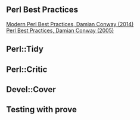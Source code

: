 ## Perl Best Practices
[Modern Perl Best Practices, Damian Conway (2014)](https://learning.oreilly.com/videos/modern-perl-best/9781491910719/)  
[Perl Best Practices, Damian Conway (2005)](https://learning.oreilly.com/library/view/perl-best-practices/0596001738/)

## Perl::Tidy

## Perl::Critic

## Devel::Cover

## Testing with prove

